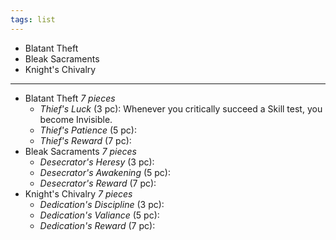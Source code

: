 ```yaml
---
tags: list
---
```

- Blatant Theft
- Bleak Sacraments
- Knight's Chivalry
---
- Blatant Theft *7 pieces*
	- *Thief's Luck* (3 pc): Whenever you critically succeed a Skill test, you become Invisible.
	- *Thief's Patience* (5 pc):
	- *Thief's Reward* (7 pc):
- Bleak Sacraments *7 pieces*
	- *Desecrator's Heresy* (3 pc):
	- *Desecrator's Awakening* (5 pc):
	- *Desecrator's Reward* (7 pc):
- Knight's Chivalry *7 pieces*
	- *Dedication's Discipline* (3 pc):
	- *Dedication's Valiance* (5 pc):
	- *Dedication's Reward* (7 pc): 